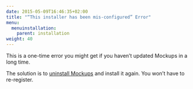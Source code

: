 ```yaml
---
date: 2015-05-09T16:46:35+02:00
title: "“This installer has been mis-configured” Error"
menu:
  menuinstallation:
    parent: installation
weight: 40
---
```

This is a one-time error you might get if you haven’t updated Mockups in a long time.

The solution is to [uninstall Mockups](/installation/uninstall/) and install it again. You won’t have to re-register.
